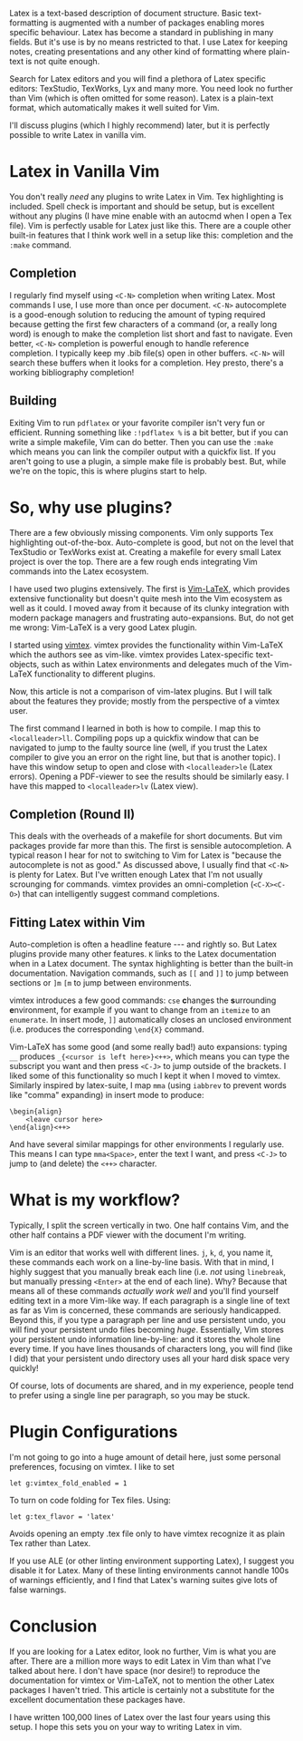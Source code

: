 Latex is a text-based description of document structure. Basic
text-formatting is augmented with a number of packages enabling mores
specific behaviour. Latex has become a standard in publishing in many
fields. But it's use is by no means restricted to that. I use Latex for
keeping notes, creating presentations and any other kind of formatting
where plain-text is not quite enough.

Search for Latex editors and you will find a plethora of Latex specific
editors: TexStudio, TexWorks, Lyx and many more. You need look no
further than Vim (which is often omitted for some reason). Latex is a
plain-text format, which automatically makes it well suited for Vim.

I'll discuss plugins (which I highly recommend) later, but it is
perfectly possible to write Latex in vanilla vim.

Latex in Vanilla Vim
====================

You don't really *need* any plugins to write Latex in Vim. Tex
highlighting is included. Spell check is important and should be setup,
but is excellent without any plugins (I have mine enable with an autocmd when I open a Tex file). Vim is perfectly usable for Latex
just like this. There are a couple other built-in features that I think
work well in a setup like this: completion and the `:make` command.

Completion
----------

I regularly find myself using `<C-N>` completion when writing Latex.
Most commands I use, I use more than once per document. `<C-N>`
autocomplete is a good-enough solution to reducing the amount of typing
required because getting the first few characters of a command (or, a
really long word) is enough to make the completion list short and fast
to navigate. Even better, `<C-N>` completion is powerful enough to
handle reference completion. I typically keep my .bib file(s) open in
other buffers. `<C-N>` will search these buffers when it looks for a
completion. Hey presto, there's a working bibliography completion!

Building
--------

Exiting Vim to run `pdflatex` or your favorite compiler isn't very fun
or efficient. Running something like `:!pdflatex %` is a bit better, but
if you can write a simple makefile, Vim can do better. Then you can use
the `:make` which means you can link the compiler output with a quickfix
list. If you aren't going to use a plugin, a simple make file is
probably best. But, while we're on the topic, this is where plugins
start to help.

So, why use plugins?
====================

There are a few obviously missing components. Vim only supports Tex
highlighting out-of-the-box. Auto-complete is good, but not on the level
that TexStudio or TexWorks exist at. Creating a makefile for every small
Latex project is over the top. There are a few rough ends integrating
Vim commands into the Latex ecosystem.

I have used two plugins extensively. The first is [Vim-LaTeX](http://vim-latex.sourceforge.net),
which provides extensive functionality but doesn't quite mesh
into the Vim ecosystem as well as it could. I moved away from it because
of its clunky integration with modern package managers and frustrating auto-expansions.
But, do not get me wrong: Vim-LaTeX is a very good Latex plugin.

I started using [vimtex](https://github.com/lervag/vimtex). vimtex provides the
functionality within Vim-LaTeX which the authors see as vim-like. vimtex
provides Latex-specific text-objects, such as within Latex environments
and delegates much of the Vim-LaTeX functionality to different plugins.

Now, this article is not a comparison of vim-latex plugins. But I will
talk about the features they provide; mostly from the perspective of a
vimtex user.

The first command I learned in both is how to compile. I map this to
`<localleader>ll`. Compiling pops up a quickfix window that can be
navigated to jump to the faulty source line (well, if you trust the
Latex compiler to give you an error on the right line, but that is
another topic). I have this window setup to open and close with
`<localleader>le` (Latex errors). Opening a PDF-viewer to see the results should be
similarly easy. I have this mapped to `<localleader>lv` (Latex view).

Completion (Round II)
---------------------

This deals with the overheads of a makefile for short documents. But vim
packages provide far more than this. The first is sensible
autocompletion. A typical reason I hear for not to switching to Vim for
Latex is "because the autocomplete is not as good." As discussed above,
I usually find that `<C-N>` is plenty for Latex. But I've written enough
Latex that I'm not usually scrounging for commands. vimtex provides an
omni-completion (`<C-X><C-O>`) that can intelligently suggest command
completions.

Fitting Latex within Vim
------------------------

Auto-completion is often a headline feature --- and rightly so. But
Latex plugins provide many other features. `K` links to the Latex
documentation when in a Latex document. The syntax highlighting is
better than the built-in documentation. Navigation commands, such as
`[[` and `]]` to jump between sections or `]m` `[m` to jump between environments.

vimtex introduces a few good commands: `cse` **c**hanges the
**s**urrounding **e**nvironment, for example if you want to change from
an `itemize` to an `enumerate`. In insert mode, `]]` automatically
closes an unclosed environment (i.e. produces the corresponding
`\end{X}` command.

Vim-LaTeX has some good (and some really bad!) auto expansions: typing
`__` produces `_{<cursor is left here>}<++>`, which means you can type the
subscript you want and then press `<C-J>` to jump outside of the
brackets. I liked some of this functionality so much I kept it when I
moved to vimtex. Similarly inspired by latex-suite, I map `mma` (using `iabbrev` to prevent words like "comma" expanding)
in insert mode to produce:

    \begin{align}
        <leave cursor here>
    \end{align}<++>

And have several similar mappings for other environments I regularly
use.  This means I can type `mma<Space>`, enter the text I want, and press `<C-J>` to jump to (and delete) the `<++>` character.

What is my workflow?
====================

Typically, I split the screen vertically in two. One half contains Vim,
and the other half contains a PDF viewer with the document I'm writing.

Vim is an editor that works well with different lines. `j`, `k`, `d`,
you name it, these commands each work on a line-by-line basis. With that
in mind, I highly suggest that you manually break each line (i.e. *not*
using `linebreak`, but manually pressing `<Enter>` at the end of each
line). Why? Because that means all of these commands *actually work
well* and you'll find yourself editing text in a more Vim-like way. If
each paragraph is a single line of text as far as Vim is concerned,
these commands are seriously handicapped.
Beyond this, if you type a paragraph per line and use persistent undo, you will find your persistent undo files becoming *huge*.
Essentially, Vim stores your persistent undo information line-by-line: and it stores the whole line every time. 
If you have lines thousands of characters long, you will find (like I did) that your persistent undo directory
uses all your hard disk space very quickly!

Of course, lots of documents are shared, and in my experience, people tend to prefer using a single line per paragraph,
so you may be stuck.

Plugin Configurations
=====================
I'm not going to go into a huge amount of detail here, just some
personal preferences, focusing on vimtex.  I like to set

	let g:vimtex_fold_enabled = 1

To turn on code folding for Tex files.
Using:

	let g:tex_flavor = 'latex'

Avoids opening an empty .tex file only to have vimtex recognize it as plain Tex rather than Latex.

If you use ALE (or other linting environment supporting Latex),
I suggest you disable it for Latex.  Many of these linting
environments cannot handle 100s of warnings efficiently,
and I find that Latex's warning suites give lots of
false warnings.

Conclusion
==========

If you are looking for a Latex editor, look no further, Vim is what you
are after. There are a million more ways to edit Latex in Vim than what
I've talked about here. I don't have space (nor desire!) to reproduce
the documentation for vimtex or Vim-LaTeX, not to mention the other
Latex packages I haven't tried. This article is certainly not a
substitute for the excellent documentation these packages have.

I have written 100,000 lines of Latex over the last four years using
this setup. I hope this sets you on your way to writing Latex in vim.

